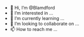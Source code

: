 - 👋 Hi, I’m @Blamdford
- 👀 I’m interested in ...
- 🌱 I’m currently learning ...
- 💞️ I’m looking to collaborate on ...
- 📫 How to reach me ...

<!---
Blamdford/Blamdford is a ✨ special ✨ repository because its `README.md` (this file) appears on your GitHub profile.
You can click the Preview link to take a look at your changes.
--->
